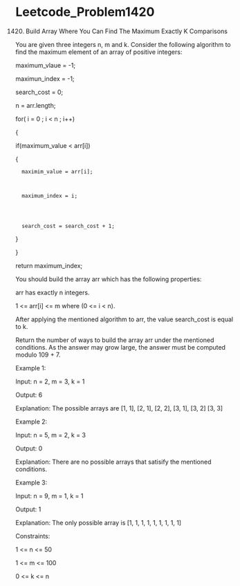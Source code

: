 # Leetcode_Problem1420




1420. Build Array Where You Can Find The Maximum Exactly K Comparisons




You are given three integers n, m and k. Consider the following algorithm to find the maximum element of an array of positive integers: 


maximum_vlaue = -1;


maximun_index = -1;


search_cost = 0;


n = arr.length;



for( i = 0 ; i < n ; i++)



{

  
  
  
  if(maximum_value < arr[i])
  
  
  
  
  {
  
      
      
      
      maximim_value = arr[i];
      
      
      
      maximum_index = i;
      
      
      
      
      search_cost = search_cost + 1;
  
  
  
  
  }




}






return maximum_index;

You should build the array arr which has the following properties:




arr has exactly n integers.




1 <= arr[i] <= m where (0 <= i < n).





After applying the mentioned algorithm to arr, the value search_cost is equal to k.







Return the number of ways to build the array arr under the mentioned conditions. As the answer may grow large, the answer must be computed modulo 109 + 7.

 




Example 1:






Input: n = 2, m = 3, k = 1





Output: 6






Explanation: The possible arrays are [1, 1], [2, 1], [2, 2], [3, 1], [3, 2] [3, 3]





Example 2:





Input: n = 5, m = 2, k = 3




Output: 0





Explanation: There are no possible arrays that satisify the mentioned conditions.






Example 3:





Input: n = 9, m = 1, k = 1




Output: 1




Explanation: The only possible array is [1, 1, 1, 1, 1, 1, 1, 1, 1]
 




Constraints:




1 <= n <= 50




1 <= m <= 100





0 <= k <= n
